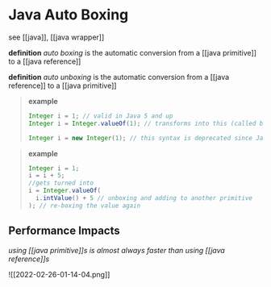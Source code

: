 # Java Auto Boxing

see [[java]], [[java wrapper]]

**definition** _auto boxing_ is the automatic conversion from a [[java primitive]] to a [[java reference]]

**definition** _auto unboxing_ is the automatic conversion from a [[java reference]] to a [[java primitive]]

> **example**
>
> ```java
> Integer i = 1; // valid in Java 5 and up
> Integer i = Integer.valueOf(1); // transforms into this (called boxing)
>
> Integer i = new Integer(1); // this syntax is deprecated since Java 9
> ```

> **example**
>
> ```java
> Integer i = 1;
> i = i + 5;
> //gets turned into
> i = Integer.valueOf(
>   i.intValue() + 5 // unboxing and adding to another primitive
> ); // re-boxing the value again
> ```

## Performance Impacts

_using [[java primitive]]s is almost always faster than using [[java reference]]s_

![[2022-02-26-01-14-04.png]]
